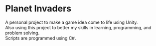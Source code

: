 # Planet Invaders
A personal project to make a game idea come to life using Unity.<br>
Also using this project to better my skills in learning, programming, and problem solving.<br>
Scripts are programmed using C#.
